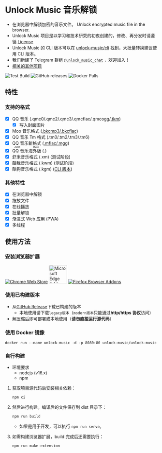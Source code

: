 # Unlock Music 音乐解锁

- 在浏览器中解锁加密的音乐文件。 Unlock encrypted music file in the browser.
- Unlock Music 项目是以学习和技术研究的初衷创建的，修改、再分发时请遵循 [License][license]
- Unlock Music 的 CLI 版本可以在 [unlock-music/cli][repo_cli] 找到，大批量转换建议使用 CLI 版本。
- 我们新建了 Telegram 群组 [`@unlock_music_chat`][tg_group] ，欢迎加入！
- [相关的其他项目][related_projects]

![Test Build](https://github.com/unlock-music/unlock-music/workflows/Test%20Build/badge.svg)
![GitHub releases](https://img.shields.io/github/downloads/unlock-music/unlock-music/total)
![Docker Pulls](https://img.shields.io/docker/pulls/unlock-music/unlock-music)

[license]: https://github.com/unlock-music/unlock-music/blob/master/LICENSE
[repo_cli]: https://github.com/unlock-music/cli
[tg_group]: https://t.me/unlock_music_chat
[related_projects]: https://github.com/unlock-music/unlock-music/wiki/和UnlockMusic相关的项目

## 特性

### 支持的格式

- [x] QQ 音乐 (.qmc0/.qmc2/.qmc3/.qmcflac/.qmcogg/[.tkm](https://github.com/unlock-music/unlock-music/issues/9))
  - [x] 写入封面图片
- [x] Moo 音乐格式 ([.bkcmp3/.bkcflac](https://github.com/unlock-music/unlock-music/issues/11))
- [x] QQ 音乐 Tm 格式 (.tm0/.tm2/.tm3/.tm6)
- [x] QQ 音乐新格式 ([.mflac/.mgg](https://github.com/unlock-music/unlock-music/issues/3))
- [x] <ruby>QQ 音乐海外版<rt>JOOX Music</rt></ruby> (.)
- [x] 虾米音乐格式 (.xm) (测试阶段)
- [x] 酷我音乐格式 (.kwm) (测试阶段)
- [x] 酷狗音乐格式 (.kgm) ([CLI 版本][kgm_cli])

[kgm_cli]: https://github.com/unlock-music/unlock-music/wiki/其他音乐格式工具#酷狗音乐-kgmvpr解锁工具
[joox_wiki]: https://github.com/unlock-music/joox-crypto/wiki/加密格式

### 其他特性

- [x] 在浏览器中解锁
- [x] 拖放文件
- [x] 在线播放
- [x] 批量解锁
- [x] 渐进式 Web 应用 (PWA)
- [x] 多线程

## 使用方法

### 安装浏览器扩展

[![Chrome Web Store](https://storage.googleapis.com/chrome-gcs-uploader.appspot.com/image/WlD8wC6g8khYWPJUsQceQkhXSlv1/UV4C4ybeBTsZt43U4xis.png)](https://chrome.google.com/webstore/detail/gldlhhhmienbhlpkfanjpmffdjblmegd)
[<img src="https://developer.microsoft.com/en-us/store/badges/images/Chinese_Simplified_get-it-from-MS.png" height="60" alt="Microsoft Edge Addons"/>](https://microsoftedge.microsoft.com/addons/detail/ggafoipegcmodfhakdkalpdpcdkiljmd)
[![Firefox Browser Addons](https://ffp4g1ylyit3jdyti1hqcvtb-wpengine.netdna-ssl.com/addons/files/2015/11/get-the-addon.png)](https://addons.mozilla.org/zh-CN/firefox/addon/unlock-music/)

### 使用已构建版本

- 从[GitHub Release](https://github.com/unlock-music/unlock-music/releases/latest)下载已构建的版本
  - 本地使用请下载`legacy版本`（`modern版本`只能通过**http/https 协议**访问）
- 解压缩后即可部署或本地使用（**请勿直接运行源代码**）

### 使用 Docker 镜像

```shell
docker run --name unlock-music -d -p 8080:80 unlock-music/unlock-music
```

### 自行构建

- 环境要求
  - nodejs (v16.x)
  - npm

1. 获取项目源代码后安装相关依赖：

   ```sh
   npm ci
   ```

2. 然后进行构建。编译后的文件保存到 dist 目录下：

   ```sh
   npm run build
   ```

   - 如果是用于开发，可以执行 `npm run serve`。

3. 如需构建浏览器扩展，build 完成后还需要执行：

   ```sh
   npm run make-extension
   ```
